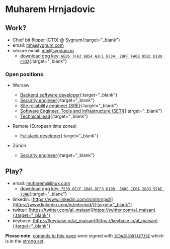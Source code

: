 # Muharem Hrnjadovic

## Work?

 * Chief bit flipper (CTO) @ [Sygnum](https://www.sygnum.com/){:target="_blank"}
 * email: [mh@sygnum.com](mailto:mh@sygnum.com)
 * secure email: [mh@sygnum.io](mailto:mh@sygnum.io)
    * [download gpg key: `6E05 7FA3 9B54 A2F1 8734  29FF FA6B 95BC D189 F332`](https://pgp.surfnet.nl/pks/lookup?op=get&search=0xFA6B95BCD189F332){:target="_blank"}

### Open positions

 * Warsaw
   * [Backend software developer](https://web.tresorit.com/l#9RK7fuP9IBdZ9JKQJv-xwg){:target="_blank"}
   * [Security engineer](https://web.tresorit.com/l#5AsFvAnyP_hCNZbKHKwpgw){:target="_blank"}
   * [Site reliability engineer (SRE)](https://web.tresorit.com/l#2BZrxY3Aujh3u0eVYvQhuw){:target="_blank"}
   * [Software Engineer, Tools and Infrastructure (SETI)](https://web.tresorit.com/l#o4O2ZmJmmXL8ESoz3U_gMw){:target="_blank"}
   * [Technical lead](https://web.tresorit.com/l#GJMYWEyNaEHYuotqUf3XKQ){:target="_blank"}

 * Remote (European time zones)
   * [Fullstack developer](https://web.tresorit.com/l#A8Ol3Q1aUUZsUX3VUXYBQw){:target="_blank"}

 * Zürich
   * [Security engineer](https://web.tresorit.com/l#KY_FPe9AvGeqVsO_f5Y7UA){:target="_blank"}

## Play?

 * email: [muharem@linux.com](mailto:muharem@linux.com)
    * [download gpg key: `753B 6ECF 2B45 8FF3 D19D  568C 1E0A 2883 97AE 739E`](https://pgp.surfnet.nl/pks/lookup?op=get&search=0x1E0A288397AE739E){:target="_blank"}
 * linkedin: [https://www.linkedin.com/in/mhrnjad/](https://www.linkedin.com/in/mhrnjad/){:target="_blank"}
 * twitter: [https://twitter.com/al_maisan](https://twitter.com/al_maisan){:target="_blank"}
 * keybase: [https://keybase.io/al_maisan](https://keybase.io/al_maisan){:target="_blank"}


**Please note**: [commits to this page](https://github.com/al-maisan/bcfail/commits/master) were signed with [`1E0A288397AE739E`](https://pgp.cs.uu.nl/stats/1e0a288397ae739e.html) which is in the [strong set](https://pgp.cs.uu.nl/plot/).
